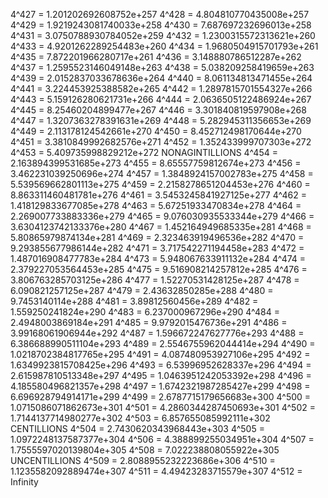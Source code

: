 4^427 = 1.201202692608752e+257
4^428 = 4.804810770435008e+257
4^429 = 1.9219243081740033e+258
4^430 = 7.687697232696013e+258
4^431 = 3.0750788930784052e+259
4^432 = 1.2300315572313621e+260
4^433 = 4.9201262289254483e+260
4^434 = 1.9680504915701793e+261
4^435 = 7.872201966280717e+261
4^436 = 3.148880786512287e+262
4^437 = 1.2595523146049148e+263
4^438 = 5.038209258419659e+263
4^439 = 2.0152837033678636e+264
4^440 = 8.061134813471455e+264
4^441 = 3.224453925388582e+265
4^442 = 1.2897815701554327e+266
4^443 = 5.159126280621731e+266
4^444 = 2.0636505122486924e+267
4^445 = 8.25460204899477e+267
4^446 = 3.301840819597908e+268
4^447 = 1.3207363278391631e+269
4^448 = 5.282945311356653e+269
4^449 = 2.113178124542661e+270
4^450 = 8.452712498170644e+270
4^451 = 3.3810849992682576e+271
4^452 = 1.352433999707303e+272
4^453 = 5.409735998829212e+272
NONAGINTILLIONS
4^454 = 2.163894399531685e+273
4^455 = 8.65557759812674e+273
4^456 = 3.462231039250696e+274
4^457 = 1.3848924157002783e+275
4^458 = 5.539569662801113e+275
4^459 = 2.2158278651204453e+276
4^460 = 8.863311460481781e+276
4^461 = 3.5453245841927125e+277
4^462 = 1.418129833677085e+278
4^463 = 5.67251933470834e+278
4^464 = 2.269007733883336e+279
4^465 = 9.076030935533344e+279
4^466 = 3.6304123742133376e+280
4^467 = 1.452164949685335e+281
4^468 = 5.80865979874134e+281
4^469 = 2.323463919496536e+282
4^470 = 9.293855677986144e+282
4^471 = 3.717542271194458e+283
4^472 = 1.487016908477783e+284
4^473 = 5.948067633911132e+284
4^474 = 2.379227053564453e+285
4^475 = 9.516908214257812e+285
4^476 = 3.806763285703125e+286
4^477 = 1.52270531428125e+287
4^478 = 6.090821257125e+287
4^479 = 2.43632850285e+288
4^480 = 9.7453140114e+288
4^481 = 3.89812560456e+289
4^482 = 1.559250241824e+290
4^483 = 6.237000967296e+290
4^484 = 2.4948003869184e+291
4^485 = 9.9792015476736e+291
4^486 = 3.99168061906944e+292
4^487 = 1.596672247627776e+293
4^488 = 6.386688990511104e+293
4^489 = 2.5546755962044414e+294
4^490 = 1.0218702384817765e+295
4^491 = 4.087480953927106e+295
4^492 = 1.6349923815708425e+296
4^493 = 6.53996952628337e+296
4^494 = 2.615987810513348e+297
4^495 = 1.0463951242053392e+298
4^496 = 4.185580496821357e+298
4^497 = 1.6742321987285427e+299
4^498 = 6.696928794914171e+299
4^499 = 2.6787715179656683e+300
4^500 = 1.0715086071862673e+301
4^501 = 4.2860344287450693e+301
4^502 = 1.7144137714980277e+302
4^503 = 6.857655085992111e+302
CENTILLIONS
4^504 = 2.7430620343968443e+303
4^505 = 1.0972248137587377e+304
4^506 = 4.388899255034951e+304
4^507 = 1.7555597020139804e+305
4^508 = 7.022238808055922e+305
UNCENTILLIONS
4^509 = 2.8088955232223686e+306
4^510 = 1.1235582092889474e+307
4^511 = 4.49423283715579e+307
4^512 = Infinity
